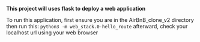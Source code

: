 **This project will uses flask to deploy a web application**

To run this application, first ensure you are in the AirBnB_clone_v2 directory
then run this: ``python3 -m web_stack.0-hello_route``
afterward, check your localhost url using your web browser
